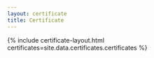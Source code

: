 ```yaml
---
layout: certificate
title: Certificate
---
```


{% include certificate-layout.html certificates=site.data.certificates.certificates %}
